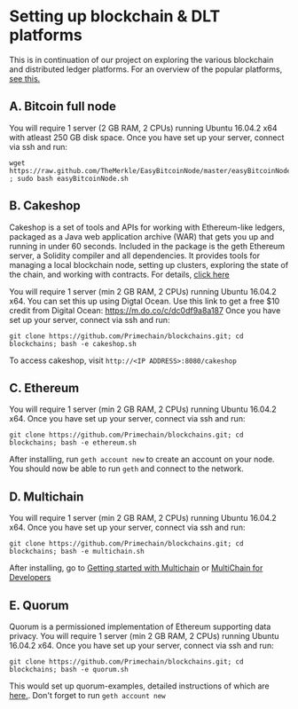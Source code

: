 # Setting up blockchain & DLT platforms
This is in continuation of our project on exploring the various blockchain and distributed ledger platforms. For an overview of the popular platforms, [see this.](https://www.linkedin.com/pulse/16-blockchain-platforms-brief-introduction-rohas-nagpal)

A. Bitcoin full node
-------------------
You will require 1 server (2 GB RAM, 2 CPUs) running Ubuntu 16.04.2 x64 with atleast 250 GB disk space. Once you have set up your server, connect via ssh and run:

    wget https://raw.github.com/TheMerkle/EasyBitcoinNode/master/easyBitcoinNode.sh ; sudo bash easyBitcoinNode.sh 

B. Cakeshop
-------------------
Cakeshop is a set of tools and APIs for working with Ethereum-like ledgers, packaged as a Java web application archive (WAR) that gets you up and running in under 60 seconds. Included in the package is the geth Ethereum server, a Solidity compiler and all dependencies. It provides tools for managing a local blockchain node, setting up clusters, exploring the state of the chain, and working with contracts. For details, [click here](https://github.com/jpmorganchase/cakeshop)

You will require 1 server (min 2 GB RAM, 2 CPUs) running Ubuntu 16.04.2 x64. You can set this up using Digtal Ocean. Use this link to get a free $10 credit from Digital Ocean: https://m.do.co/c/dc0df9a8a187 Once you have set up your server, connect via ssh and run:

    git clone https://github.com/Primechain/blockchains.git; cd blockchains; bash -e cakeshop.sh

To access cakeshop, visit `http://<IP ADDRESS>:8080/cakeshop`

C. Ethereum
-------------------
You will require 1 server (min 2 GB RAM, 2 CPUs) running Ubuntu 16.04.2 x64. Once you have set up your server, connect via ssh and run:

    git clone https://github.com/Primechain/blockchains.git; cd blockchains; bash -e ethereum.sh


After installing, run `geth account new` to create an account on your node. You should now be able to run `geth` and connect to the network.

D. Multichain
-------------------
You will require 1 server (min 2 GB RAM, 2 CPUs) running Ubuntu 16.04.2 x64. Once you have set up your server, connect via ssh and run:

    git clone https://github.com/Primechain/blockchains.git; cd blockchains; bash -e multichain.sh


After installing, go to [Getting started with Multichain](http://www.multichain.com/getting-started/) or [MultiChain for Developers](http://www.multichain.com/developers/)


E. Quorum
-------------------
Quorum is a permissioned implementation of Ethereum supporting data privacy. You will require 1 server (min 2 GB RAM, 2 CPUs) running Ubuntu 16.04.2 x64. Once you have set up your server, connect via ssh and run:

    git clone https://github.com/Primechain/blockchains.git; cd blockchains; bash -e quorum.sh


This would set up quorum-examples, detailed instructions of which are [here.](https://github.com/jpmorganchase/quorum-examples/blob/master/examples/7nodes/README.md). Don't forget to run `geth account new`






